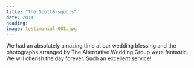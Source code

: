 ```yaml
---
title: "The Scott&rsquo;s"
date: 2014
heading:
image: testimonial-001.jpg
---
```


We had an absolutely amazing time at our wedding blessing and the photographs arranged by The Alternative Wedding Group were fantastic. We will cherish the day forever. Such an excellent service!
